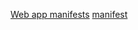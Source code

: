 [Web app manifests](https://developer.mozilla.org/en-US/docs/Web/Manifest)
[manifest](https://w3c.github.io/manifest/#icons-member-0)